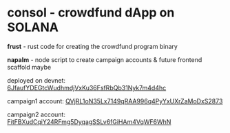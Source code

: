 # consol - crowdfund dApp on SOLANA

**frust** - rust code for creating the crowdfund program binary

**napalm** - node script to create campaign accounts & future frontend scaffold maybe


deployed on devnet: [6JfaufYDEGtcWudhmdjVxKu36FsfRbQb31Nyk7m4d4hc](https://explorer.solana.com/address/6JfaufYDEGtcWudhmdjVxKu36FsfRbQb31Nyk7m4d4hc?cluster=devnet)

campaign1 account: [QVjRL1oN35Lx7149qRAA996q4PyYxUXrZaMoDxS2873](https://explorer.solana.com/address/QVjRL1oN35Lx7149qRAA996q4PyYxUXrZaMoDxS2873?cluster=devnet)

campaign2 account: [FitFBXudCqiY24RFmg5DyqagSSLv6fGiHAm4VqWF6WhN](https://explorer.solana.com/address/FitFBXudCqiY24RFmg5DyqagSSLv6fGiHAm4VqWF6WhN?cluster=devnet)